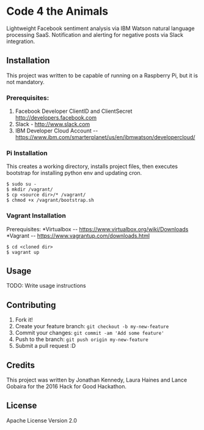 Code 4 the Animals
===========
Lightweight Facebook sentiment analysis via IBM Watson natural language processing SaaS. Notification and alerting for
 negative posts via Slack integration. 

## Installation

This project was written to be capable of running on a Raspberry Pi, but it is not mandatory.

### Prerequisites:
1. Facebook Developer ClientID and ClientSecret http://developers.facebook.com
2. Slack - http://www.slack.com
3. IBM Developer Cloud Account -- https://www.ibm.com/smarterplanet/us/en/ibmwatson/developercloud/


### Pi Installation
This creates a working directory, installs project files, then executes bootstrap for 
installing python env and updating cron.

```
$ sudo su -
$ mkdir /vagrant/
$ cp <source dir>/* /vagrant/
$ chmod +x /vagrant/bootstrap.sh
```
### Vagrant Installation
Prerequisites: 
*Virtualbox -- https://www.virtualbox.org/wiki/Downloads
*Vagrant -- https://www.vagrantup.com/downloads.html

```
$ cd <cloned dir>
$ vagrant up
```

## Usage

TODO: Write usage instructions

## Contributing

1. Fork it!
2. Create your feature branch: `git checkout -b my-new-feature`
3. Commit your changes: `git commit -am 'Add some feature'`
4. Push to the branch: `git push origin my-new-feature`
5. Submit a pull request :D

## Credits

This project was written by Jonathan Kennedy, Laura Haines and Lance Gobaira for the 2016 Hack for Good Hackathon.

## License

Apache License Version 2.0
